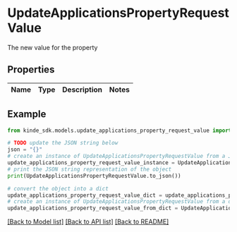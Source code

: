 # UpdateApplicationsPropertyRequestValue

The new value for the property

## Properties

Name | Type | Description | Notes
------------ | ------------- | ------------- | -------------

## Example

```python
from kinde_sdk.models.update_applications_property_request_value import UpdateApplicationsPropertyRequestValue

# TODO update the JSON string below
json = "{}"
# create an instance of UpdateApplicationsPropertyRequestValue from a JSON string
update_applications_property_request_value_instance = UpdateApplicationsPropertyRequestValue.from_json(json)
# print the JSON string representation of the object
print(UpdateApplicationsPropertyRequestValue.to_json())

# convert the object into a dict
update_applications_property_request_value_dict = update_applications_property_request_value_instance.to_dict()
# create an instance of UpdateApplicationsPropertyRequestValue from a dict
update_applications_property_request_value_from_dict = UpdateApplicationsPropertyRequestValue.from_dict(update_applications_property_request_value_dict)
```
[[Back to Model list]](../README.md#documentation-for-models) [[Back to API list]](../README.md#documentation-for-api-endpoints) [[Back to README]](../README.md)



